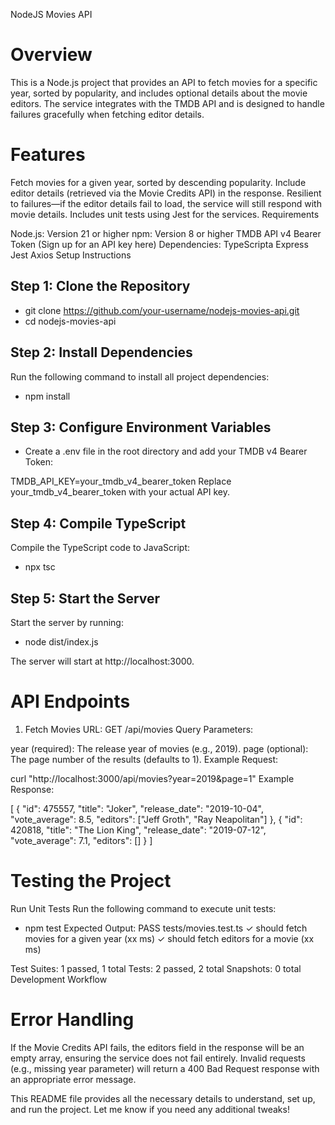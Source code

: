 NodeJS Movies API

# Overview

This is a Node.js project that provides an API to fetch movies for a specific year, sorted by popularity, and includes optional details about the movie editors. The service integrates with the TMDB API and is designed to handle failures gracefully when fetching editor details.

# Features

Fetch movies for a given year, sorted by descending popularity.
Include editor details (retrieved via the Movie Credits API) in the response.
Resilient to failures—if the editor details fail to load, the service will still respond with movie details.
Includes unit tests using Jest for the services.
Requirements

Node.js: Version 21 or higher
npm: Version 8 or higher
TMDB API v4 Bearer Token (Sign up for an API key here)
Dependencies:
TypeScripta
Express
Jest
Axios
Setup Instructions

## Step 1: Clone the Repository
- git clone https://github.com/your-username/nodejs-movies-api.git
- cd nodejs-movies-api

## Step 2: Install Dependencies
Run the following command to install all project dependencies:

- npm install


## Step 3: Configure Environment Variables
- Create a .env file in the root directory and add your TMDB v4 Bearer Token:

TMDB_API_KEY=your_tmdb_v4_bearer_token
Replace your_tmdb_v4_bearer_token with your actual API key.

## Step 4: Compile TypeScript
Compile the TypeScript code to JavaScript:

- npx tsc


## Step 5: Start the Server
Start the server by running:

- node dist/index.js

The server will start at http://localhost:3000.

# API Endpoints

1. Fetch Movies
URL: GET /api/movies
Query Parameters:

year (required): The release year of movies (e.g., 2019).
page (optional): The page number of the results (defaults to 1).
Example Request:

curl "http://localhost:3000/api/movies?year=2019&page=1"
Example Response:

[
  {
    "id": 475557,
    "title": "Joker",
    "release_date": "2019-10-04",
    "vote_average": 8.5,
    "editors": ["Jeff Groth", "Ray Neapolitan"]
  },
  {
    "id": 420818,
    "title": "The Lion King",
    "release_date": "2019-07-12",
    "vote_average": 7.1,
    "editors": []
  }
]

# Testing the Project

Run Unit Tests
Run the following command to execute unit tests:

- npm test
Expected Output:
PASS  tests/movies.test.ts
  ✓ should fetch movies for a given year (xx ms)
  ✓ should fetch editors for a movie (xx ms)

Test Suites: 1 passed, 1 total
Tests:       2 passed, 2 total
Snapshots:   0 total
Development Workflow


# Error Handling

If the Movie Credits API fails, the editors field in the response will be an empty array, ensuring the service does not fail entirely.
Invalid requests (e.g., missing year parameter) will return a 400 Bad Request response with an appropriate error message.


This README file provides all the necessary details to understand, set up, and run the project. Let me know if you need any additional tweaks!